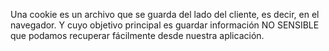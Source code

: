 Una cookie es un archivo que se guarda del lado del cliente, es decir, en el navegador. Y cuyo objetivo principal es guardar información NO SENSIBLE que podamos recuperar fácilmente desde nuestra aplicación.